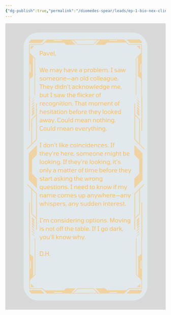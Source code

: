 ```yaml
---
{"dg-publish":true,"permalink":"/diomedes-spear/leads/ep-1-bio-nex-clinic-2/"}
---
```


![To Kabrinski.png](/img/user/Diomedes'%20Spear/Assests/To%20Kabrinski.png)
